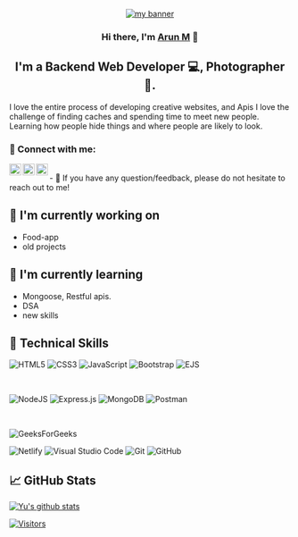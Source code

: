 <p align="center">
  <a href="https://drive.google.com/file/d/1b31Ns48caoWIJw91qjKgyLN6EYOAQ6qw/view?usp=sharing" target="_blank" rel="noreferrer"><img src="https://drive.google.com/file/d/1b31Ns48caoWIJw91qjKgyLN6EYOAQ6qw/view?usp=sharing" alt="my banner"></a>
</p>

<h3 align="center">
Hi there, I'm <a href="https://arunmeti.netlify.app" target="_blank" rel="noreferrer">Arun M</a> 👋
</h3>

<h2 align="center">
I'm a Backend Web Developer 💻, Photographer 📸.
</h2> 

I love the entire process of developing creative websites, and Apis I love the challenge of finding caches and spending time to meet new people. Learning how people hide things and where people are likely to look.

### 🤝 Connect with me:

<a href="https://www.linkedin.com/in/arun-m-47884223a/"><img align="left" src="https://raw.githubusercontent.com/yushi1007/yushi1007/main/images/linkedin.svg" alt="  LinkedIn" width="21px"/></a>
<a href="https://www.instagram.com/a_r_u_n___m___/"><img align="left" src="https://raw.githubusercontent.com/yushi1007/yushi1007/main/images/instagram.svg" alt="  Instagram" width="21px"/></a>
<a href="https://arunmeti.netlify.app"><img align="left" src="https://raw.githubusercontent.com/yushi1007/yushi1007/main/images/medium.svg" alt="Yu Shi | Medium" width="21px"/></a>

</br>
- 💬 If you have any question/feedback, please do not hesitate to reach out to me!

## 🔭 I'm currently working on

- Food-app
- old projects

## 🌱 I'm currently learning

- Mongoose, Restful apis.
- DSA
- new skills 

## 💼 Technical Skills


![HTML5](https://img.shields.io/badge/html5-%23E34F26.svg?style=for-the-badge&logo=html5&logoColor=white)
![CSS3](https://img.shields.io/badge/css3-%231572B6.svg?style=for-the-badge&logo=css3&logoColor=white)
![JavaScript](https://img.shields.io/badge/javascript-%23323330.svg?style=for-the-badge&logo=javascript&logoColor=%23F7DF1E)
![Bootstrap](https://img.shields.io/badge/bootstrap-%23563D7C.svg?style=for-the-badge&logo=bootstrap&logoColor=white)
![EJS](https://img.shields.io/badge/ejs-%23B4CA65.svg?style=for-the-badge&logo=ejs&logoColor=black)


</br>

![NodeJS](https://img.shields.io/badge/node.js-6DA55F?style=for-the-badge&logo=node.js&logoColor=white)
![Express.js](https://img.shields.io/badge/express.js-%23404d59.svg?style=for-the-badge&logo=express&logoColor=%2361DAFB)
![MongoDB](https://img.shields.io/badge/MongoDB-%234ea94b.svg?style=for-the-badge&logo=mongodb&logoColor=white)
![Postman](https://img.shields.io/badge/Postman-FF6C37?style=for-the-badge&logo=postman&logoColor=white)

</br>



![GeeksForGeeks](https://img.shields.io/badge/GeeksforGeeks-gray?style=for-the-badge&logo=geeksforgeeks&logoColor=35914c)

![Netlify](https://img.shields.io/badge/netlify-%23000000.svg?style=for-the-badge&logo=netlify&logoColor=#00C7B7)
![Visual Studio Code](https://img.shields.io/badge/Visual%20Studio%20Code-0078d7.svg?style=for-the-badge&logo=visual-studio-code&logoColor=white)
![Git](https://img.shields.io/badge/git-%23F05033.svg?style=for-the-badge&logo=git&logoColor=white)
![GitHub](https://img.shields.io/badge/github-%23121011.svg?style=for-the-badge&logo=github&logoColor=white)

## 📈 GitHub Stats 

[![Yu's github stats](https://github-readme-stats.vercel.app/api?username=arunameti)](https://github.com/arunameti)

[![Visitors](https://visitor-badge.glitch.me/badge?page_id=arunameti.arunameti)](https://arunmeti.netlify.app/)
